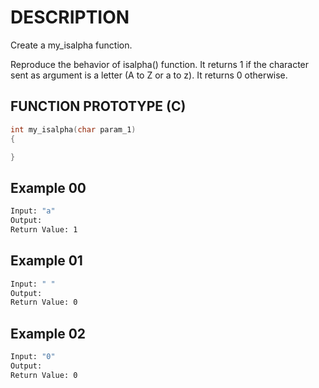 # DESCRIPTION

Create a my_isalpha function.

Reproduce the behavior of isalpha() function. It returns 1 if the character sent as argument is a letter (A to Z or a to z). It returns 0 otherwise.

## FUNCTION PROTOTYPE (C)

```c
int my_isalpha(char param_1)
{

}
```

## Example 00
```bash
Input: "a"
Output: 
Return Value: 1
```
## Example 01
```bash
Input: " "
Output: 
Return Value: 0
```
## Example 02
```bash
Input: "0"
Output: 
Return Value: 0
```